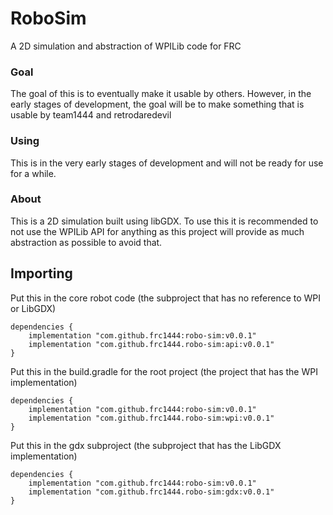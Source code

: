 # RoboSim
A 2D simulation and abstraction of WPILib code for FRC 

### Goal
The goal of this is to eventually make it usable by others. However, in the early stages of development, the goal
will be to make something that is usable by team1444 and retrodaredevil

### Using
This is in the very early stages of development and will not be ready for use for a while.

### About
This is a 2D simulation built using libGDX. To use this it is recommended to
not use the WPILib API for anything as this project will provide as much abstraction as possible to avoid that.

## Importing
Put this in the core robot code (the subproject that has no reference to WPI or LibGDX)
```
dependencies {
    implementation "com.github.frc1444:robo-sim:v0.0.1"
    implementation "com.github.frc1444.robo-sim:api:v0.0.1"
}
```
Put this in the build.gradle for the root project (the project that has the WPI implementation)
```
dependencies {
    implementation "com.github.frc1444:robo-sim:v0.0.1"
    implementation "com.github.frc1444.robo-sim:wpi:v0.0.1"
}
```
Put this in the gdx subproject (the subproject that has the LibGDX implementation)
```
dependencies {
    implementation "com.github.frc1444:robo-sim:v0.0.1"
    implementation "com.github.frc1444.robo-sim:gdx:v0.0.1"
}
```

